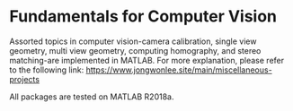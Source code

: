 # Fundamentals for Computer Vision 

Assorted topics in computer vision-camera calibration, single view geometry, multi view geometry, computing homography, and stereo matching-are implemented in MATLAB.
For more explanation, please refer to the following link: <https://www.jongwonlee.site/main/miscellaneous-projects>

All packages are tested on MATLAB R2018a.